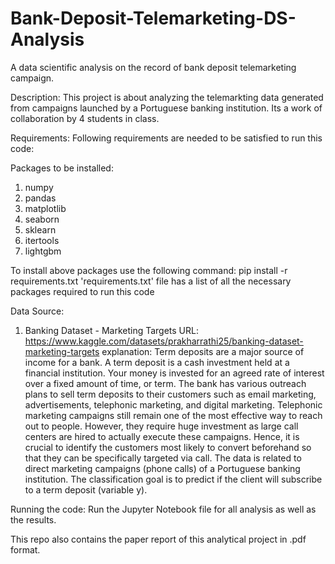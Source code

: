 # Bank-Deposit-Telemarketing-DS-Analysis
A data scientific analysis on the record of bank deposit telemarketing campaign. 

Description:
This project is about analyzing the telemarkting data generated from campaigns launched by a Portuguese banking institution. Its a work of collaboration by 4 students in class. 

Requirements: Following requirements are needed to be satisfied to run this code:

Packages to be installed:
1. numpy
2. pandas
3. matplotlib
4. seaborn
5. sklearn
6. itertools
7. lightgbm

To install above packages use the following command: pip install -r requirements.txt
'requirements.txt' file has a list of all the necessary packages required to run this code

Data Source: 
1. Banking Dataset - Marketing Targets
URL: https://www.kaggle.com/datasets/prakharrathi25/banking-dataset-marketing-targets
explanation: Term deposits are a major source of income for a bank. A term deposit is a cash investment held at a financial institution. Your money is invested for an agreed rate of interest over a fixed amount of time, or term. The bank has various outreach plans to sell term deposits to their customers such as email marketing, advertisements, telephonic marketing, and digital marketing. Telephonic marketing campaigns still remain one of the most effective way to reach out to people. However, they require huge investment as large call centers are hired to actually execute these campaigns. Hence, it is crucial to identify the customers most likely to convert beforehand so that they can be specifically targeted via call. The data is related to direct marketing campaigns (phone calls) of a Portuguese banking institution. The classification goal is to predict if the client will subscribe to a term deposit (variable y).

Running the code:
Run the Jupyter Notebook file for all analysis as well as the results. 

This repo also contains the paper report of this analytical project in .pdf format. 
